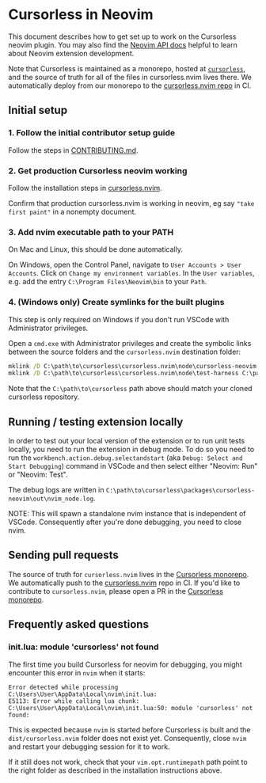 # Cursorless in Neovim

This document describes how to get set up to work on the Cursorless neovim plugin. You may also find the [Neovim API docs](https://neovim.io/doc/user/api.html) helpful to learn about Neovim extension development.

Note that Cursorless is maintained as a monorepo, hosted at [`cursorless`](https://github.com/cursorless-dev/cursorless), and the source of truth for all of the files in cursorless.nvim lives there. We automatically deploy from our monorepo to the [cursorless.nvim repo](https://github.com/hands-free-vim/cursorless.nvim) in CI.

## Initial setup

### 1. Follow the initial contributor setup guide

Follow the steps in [CONTRIBUTING.md](./CONTRIBUTING.md#initial-setup).

### 2. Get production Cursorless neovim working

Follow the installation steps in [cursorless.nvim](https://github.com/hands-free-vim/cursorless.nvim/tree/main#prerequisites).

Confirm that production cursorless.nvim is working in neovim, eg say `"take first paint"` in a nonempty document.

### 3. Add nvim executable path to your PATH

On Mac and Linux, this should be done automatically.

On Windows, open the Control Panel, navigate to `User Accounts > User Accounts`. Click on `Change my environment variables`. In the `User variables`, e.g. add the entry `C:\Program Files\Neovim\bin` to your `Path`.

### 4. (Windows only) Create symlinks for the built plugins

This step is only required on Windows if you don't run VSCode with Administrator privileges.

Open a `cmd.exe` with Administrator privileges and create the symbolic links between the source folders and the `cursorless.nvim` destination folder:

```bat
mklink /D C:\path\to\cursorless\cursorless.nvim\node\cursorless-neovim C:\path\to\cursorless\packages\cursorless-neovim
mklink /D C:\path\to\cursorless\cursorless.nvim\node\test-harness C:\path\to\cursorless\packages\test-harness
```

Note that the `C:\path\to\cursorless` path above should match your cloned cursorless repository.

## Running / testing extension locally

In order to test out your local version of the extension or to run unit tests locally, you need to run the extension in
debug mode. To do so you need to run the `workbench.action.debug.selectandstart` (aka `Debug: Select and Start Debugging`) command in VSCode and then select either "Neovim: Run" or "Neovim: Test".

The debug logs are written in `C:\path\to\cursorless\packages\cursorless-neovim\out\nvim_node.log`.

NOTE: This will spawn a standalone nvim instance that is independent of VSCode. Consequently after you're done debugging, you need to close nvim.

## Sending pull requests

The source of truth for `cursorless.nvim` lives in the [Cursorless monorepo](https://github.com/cursorless-dev/cursorless/). We automatically push to the [cursorless.nvim](https://github.com/hands-free-vim/cursorless.nvim) repo in CI. If you'd like to contribute to `cursorless.nvim`, please open a PR in the [Cursorless monorepo](https://github.com/cursorless-dev/cursorless/).

## Frequently asked questions

### init.lua: module 'cursorless' not found

The first time you build Cursorless for neovim for debugging, you might encounter this error in `nvim` when it starts:

```
Error detected while processing C:\Users\User\AppData\Local\nvim\init.lua:
E5113: Error while calling lua chunk: C:\Users\User\AppData\Local\nvim\init.lua:50: module 'cursorless' not found:
```

This is expected because `nvim` is started before Cursorless is built and the `dist/cursorless.nvim` folder does not exist yet. Consequently, close `nvim` and restart your debugging session for it to work.

If it still does not work, check that your `vim.opt.runtimepath` path point to the right folder as described in the installation instructions above.
